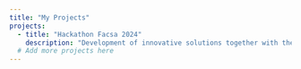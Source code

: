 ```yaml
---
title: "My Projects"
projects:
  - title: "Hackathon Facsa 2024"
    description: "Development of innovative solutions together with the Hackerspace Castellón association."
  # Add more projects here
---
```

